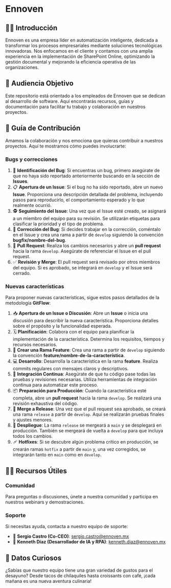 # Ennoven

## 🙋‍♀️ Introducción
Ennoven es una empresa líder en automatización inteligente, dedicada a transformar los procesos empresariales mediante soluciones tecnológicas innovadoras. Nos enfocamos en el cliente y contamos con una amplia experiencia en la implementación de SharePoint Online, optimizando la gestión documental y mejorando la eficiencia operativa de las organizaciones.

## 🎯 Audiencia Objetivo
Este repositorio está orientado a los empleados de Ennoven que se dedican al desarrollo de software. Aquí encontrarás recursos, guías y documentación para facilitar tu trabajo y colaboración en nuestros proyectos.

## 🌈 Guía de Contribución
Amamos la colaboración y nos emociona que quieras contribuir a nuestros proyectos. Aquí te mostramos cómo puedes involucrarte:

### Bugs y correcciones
1. 🐞 **Identificación del Bug**: Si encuentras un bug, primero asegúrate de que no haya sido reportado anteriormente buscando en la sección de **Issues**.
2. 📋 **Apertura de un Issue**: Si el bug no ha sido reportado, abre un nuevo **Issue**. Proporciona una descripción detallada del problema, incluyendo pasos para reproducirlo, el comportamiento esperado y lo que realmente ocurrió.
3. 🕵️ **Seguimiento del Issue**: Una vez que el Issue esté creado, se asignará a un miembro del equipo para su revisión. Se utilizarán etiquetas para clasificar la prioridad y el tipo de problema.
4. 🔧 **Corrección del Bug**: Si decides trabajar en la corrección, coméntalo en el Issue y crea una rama a partir de `develop` siguiendo la convención **bugfix/nombre-del-bug**.
5. 🚀 **Pull Request**: Realiza los cambios necesarios y abre un **pull request** hacia la rama `develop`. Asegúrate de referenciar el Issue en el pull request.
6. ✅ **Revisión y Merge**: El pull request será revisado por otros miembros del equipo. Si es aprobado, se integrará en `develop` y el Issue será cerrado.

### Nuevas características
Para proponer nuevas características, sigue estos pasos detallados de la metodología **GitFlow**:

1. 📥 **Apertura de un Issue o Discusión**: Abre un **Issue** o inicia una discusión para describir la nueva característica. Proporciona detalles sobre el propósito y la funcionalidad esperada.
2. 🗓️ **Planificación**: Colabora con el equipo para planificar la implementación de la característica. Determina los requisitos, tiempos y recursos necesarios.
3. 🌿 **Crear una Rama Feature**: Crea una rama a partir de `develop` siguiendo la convención **feature/nombre-de-la-característica**.
4. 💻 **Desarrollo**: Desarrolla la característica en la rama **feature**. Realiza commits regulares con mensajes claros y descriptivos.
5. 🔄 **Integración Continua**: Asegúrate de que tu código pase todas las pruebas y revisiones necesarias. Utiliza herramientas de integración continua para automatizar este proceso.
6. 📦 **Preparación para Producción**: Cuando la característica esté completa, abre un **pull request** hacia la rama `develop`. Se realizará una revisión exhaustiva del código.
7. 🎯 **Merge a Release**: Una vez que el pull request sea aprobado, se creará una rama `release` a partir de `develop`. Aquí se realizarán pruebas finales y ajustes menores.
8. 🚀 **Despliegue**: La rama `release` se mergeará a `main` y se desplegará en producción. También se mergeará de vuelta a `develop` para que incluya todos los cambios.
9. 🩹 **Hotfixes**: Si se descubre algún problema crítico en producción, se crearán ramas `hotfix` a partir de `main` y, una vez corregidos, se integrarán tanto en `main` como en `develop`.

## 👩‍💻 Recursos Útiles
### Comunidad
Para preguntas o discusiones, únete a nuestra comunidad y participa en nuestros webinars y demostraciones.

### Soporte
Si necesitas ayuda, contacta a nuestro equipo de soporte:
- 📧 **Sergio Castro (Co-CEO)**: sergio.castro@ennoven.mx
- 📧 **Kenneth Díaz (Desarrollador de IA y RPA)**: kenneth.diaz@ennoven.mx

## 🍿 Datos Curiosos
¿Sabías que nuestro equipo tiene una gran variedad de gustos para el desayuno? Desde tacos de chilaquiles hasta croissants con café, ¡cada mañana es una nueva aventura culinaria!
